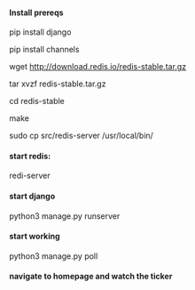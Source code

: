 #### Install prereqs

pip install django

pip install channels

wget http://download.redis.io/redis-stable.tar.gz

tar xvzf redis-stable.tar.gz

cd redis-stable

make

sudo cp src/redis-server /usr/local/bin/

#### start redis:
redi-server

#### start django
python3 manage.py runserver

#### start working
python3 manage.py poll

#### navigate to homepage and watch the ticker
